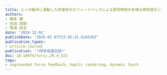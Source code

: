 ```yaml
---
title: ヒトの動作に連動した非接地の力フィードバックによる把持物体の多様な物性提示システム
authors:
- 橋本 健
- 吉田 成朗 
- 鳴海 拓志
date: '2024-12-01'
publishDate: '2025-01-07T23:45:31.616538Z'
publication_types:
- article-journal
publication: '*VR学会論文誌*'
doi: 10.18974/tvrsj.29.4_323
tags:
- ungrounded force feedback; haptic rendering; dynamic touch
---
```

